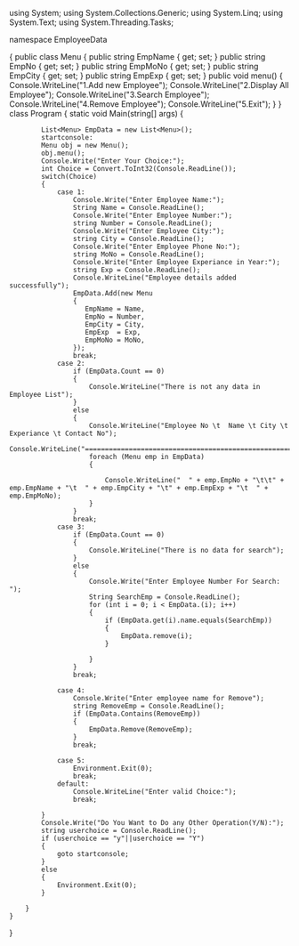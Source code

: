 







using System;
using System.Collections.Generic;
using System.Linq;
using System.Text;
using System.Threading.Tasks;

namespace EmployeeData

{
    public class Menu
    {
        public string EmpName { get; set; }
        public string EmpNo { get; set; }
        public string EmpMoNo { get; set; }
        public string EmpCity { get; set; }
        public string EmpExp { get; set; }
        public void menu()
        {
            Console.WriteLine("1.Add new Employee");
            Console.WriteLine("2.Display All Employee");
            Console.WriteLine("3.Search Employee");
            Console.WriteLine("4.Remove Employee");
            Console.WriteLine("5.Exit");
        }
    }
    class Program
    {
        static void Main(string[] args)
        {

            List<Menu> EmpData = new List<Menu>();
            startconsole:
            Menu obj = new Menu();
            obj.menu();
            Console.Write("Enter Your Choice:");
            int Choice = Convert.ToInt32(Console.ReadLine());
            switch(Choice)
            {
                case 1:
                    Console.Write("Enter Employee Name:");
                    String Name = Console.ReadLine();
                    Console.Write("Enter Employee Number:");
                    string Number = Console.ReadLine();
                    Console.Write("Enter Employee City:");
                    string City = Console.ReadLine();
                    Console.Write("Enter Employee Phone No:");
                    string MoNo = Console.ReadLine();
                    Console.Write("Enter Employee Experiance in Year:");
                    string Exp = Console.ReadLine();
                    Console.WriteLine("Employee details added successfully");
                    EmpData.Add(new Menu
                    {
                       EmpName = Name,
                       EmpNo = Number,
                       EmpCity = City,
                       EmpExp  = Exp,
                       EmpMoNo = MoNo,
                    });
                    break;
                case 2:
                    if (EmpData.Count == 0)
                    {
                        Console.WriteLine("There is not any data in Employee List");
                    }
                    else
                    {
                        Console.WriteLine("Employee No \t  Name \t City \t Experiance \t Contact No");
                        Console.WriteLine("======================================================================");
                        foreach (Menu emp in EmpData)
                        {
                            
                            Console.WriteLine("  " + emp.EmpNo + "\t\t" + emp.EmpName + "\t  " + emp.EmpCity + "\t" + emp.EmpExp + "\t  " + emp.EmpMoNo);
                        }
                    }
                    break;
                case 3:
                    if (EmpData.Count == 0)
                    {
                        Console.WriteLine("There is no data for search");
                    }
                    else
                    {
                        Console.Write("Enter Employee Number For Search: ");
                        String SearchEmp = Console.ReadLine();
                        for (int i = 0; i < EmpData.(i); i++)
                        {
                            if (EmpData.get(i).name.equals(SearchEmp))
                            {
                                EmpData.remove(i);
                            }

                        }
                    }
                    break;

                case 4:
                    Console.Write("Enter employee name for Remove");
                    string RemoveEmp = Console.ReadLine();
                    if (EmpData.Contains(RemoveEmp))
                    {
                        EmpData.Remove(RemoveEmp);
                    }
                    break;

                case 5:
                    Environment.Exit(0);
                    break;
                default:
                    Console.WriteLine("Enter valid Choice:");
                    break;

            }
            Console.Write("Do You Want to Do any Other Operation(Y/N):");
            string userchoice = Console.ReadLine();
            if (userchoice == "y"||userchoice == "Y")
            {
                goto startconsole;
            }
            else
            {
                Environment.Exit(0);
            }

        }
    }
}
